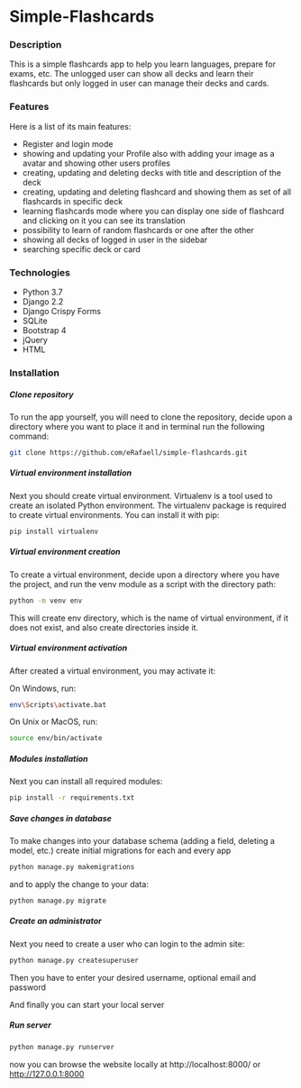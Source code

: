 # Simple-Flashcards
### Description
This is a simple flashcards app to help you learn languages, prepare for exams, etc. The unlogged user can show all decks and learn their flashcards but only logged in user can manage their decks and cards.

### Features
Here is a list of its main features:
- Register and login mode
- showing and updating your Profile also with adding your image as a avatar and showing other users profiles
- creating, updating and deleting decks with title and description of the deck
- creating, updating and deleting flashcard and showing them as set of all flashcards in specific deck
- learning flashcards mode where you can display one side of flashcard and clicking on it you can see its translation
- possibility to learn of random flashcards or one after the other 
- showing all decks of logged in user in the sidebar
- searching specific deck or card

### Technologies
- Python 3.7
- Django 2.2
- Django Crispy Forms
- SQLite
- Bootstrap 4
- jQuery
- HTML


### Installation

##### Clone repository

To run the app yourself, you will need to clone the repository, decide upon a directory where you want to place it and in terminal run the following command:
```sh
git clone https://github.com/eRafaell/simple-flashcards.git
```

##### Virtual environment installation

Next you should create virtual environment. Virtualenv is a tool used to create an isolated Python environment. The virtualenv package is required to create virtual environments. You can install it with pip:
```sh
pip install virtualenv
```

##### Virtual environment creation

To create a virtual environment, decide upon a directory where you have the project, and run the venv module as a script with the directory path:
```sh
python -m venv env
```
This will create env directory, which is the name of virtual environment, if it does not exist, and also create directories inside it.

##### Virtual environment activation

After created a virtual environment, you may activate it:

On Windows, run:
```sh
env\Scripts\activate.bat
```
On Unix or MacOS, run:
```sh
source env/bin/activate
```

##### Modules installation

Next you can install all required modules:
```sh
pip install -r requirements.txt
```

##### Save changes in database

To make changes into your database schema (adding a field, deleting a model, etc.) create initial migrations for each and every app
```sh
python manage.py makemigrations 
```
and to apply the change to your data:
```sh
python manage.py migrate
```

##### Create an administrator

Next you need to create a user who can login to the admin site:
```sh
python manage.py createsuperuser
```
Then you have to enter your desired username, optional email and password

And finally you can start your local server

##### Run server

```sh
python manage.py runserver
```
now you can browse the website locally at http://localhost:8000/ or http://127.0.0.1:8000

